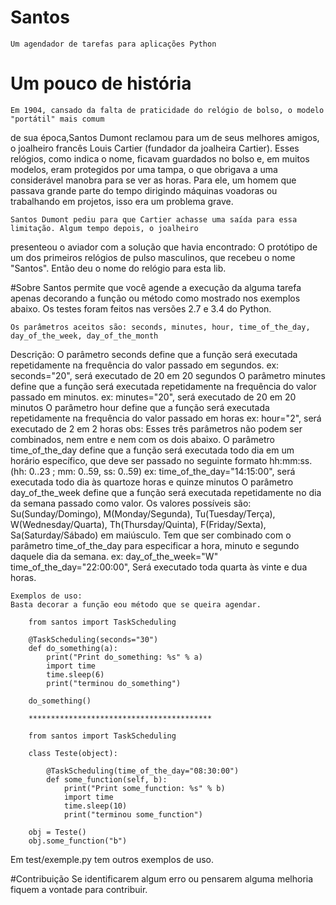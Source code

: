 # Santos
	Um agendador de tarefas para aplicações Python

# Um pouco de história
	Em 1904, cansado da falta de praticidade do relógio de bolso, o modelo "portátil" mais comum 
de sua época,Santos Dumont reclamou para um de seus melhores amigos, o joalheiro francês Louis Cartier 
(fundador da joalheira Cartier). Esses relógios, como indica o nome, ficavam guardados no bolso e, em 
muitos modelos, eram protegidos por uma tampa, o que obrigava a uma considerável manobra para se ver as
horas. Para ele, um homem que passava grande parte do tempo dirigindo máquinas voadoras ou trabalhando 
em projetos, isso era um problema grave. 

	Santos Dumont pediu para que Cartier achasse uma saída para essa limitação. Algum tempo depois, o joalheiro
presenteou o aviador com a solução que havia encontrado: O protótipo de um dos primeiros relógios de pulso
masculinos, que recebeu o nome "Santos". Então deu o nome do relógio para esta lib. 

#Sobre
	Santos permite que você agende a execução da alguma tarefa apenas decorando a função ou método como
mostrado nos exemplos abaixo. Os testes foram feitos nas versões 2.7 e 3.4 do Python.

	Os parâmetros aceitos são: seconds, minutes, hour, time_of_the_day, day_of_the_week, day_of_the_month
Descrição:
	O parâmetro seconds define que a função será executada repetidamente na frequência do valor passado em segundos.
   ex: seconds="20", será executado de 20 em 20 segundos
   	O parâmetro minutes define que a função será executada repetidamente na frequência do valor passado em minutos.
   ex: minutes="20", será executado de 20 em 20 minutos
 	O parâmetro hour define que a função será executada repetidamente na frequência do valor passado em horas
   ex: hour="2", será executado de 2 em 2 horas
obs: Esses três parâmetros não podem ser combinados, nem entre e nem com os dois abaixo.
	O parâmetro time_of_the_day define que a função será executada todo dia em um horário específico, que deve ser passado no seguinte formato hh:mm:ss.(hh: 0..23 ; mm: 0..59, ss: 0..59)
   ex: time_of_the_day="14:15:00", será executada todo dia às quartoze horas e quinze minutos
 	O parâmetro day_of_the_week define que a função será executada repetidamente no dia da semana passado como valor.
	Os valores possíveis são: Su(Sunday/Domingo), M(Monday/Segunda), Tu(Tuesday/Terça), W(Wednesday/Quarta), Th(Thursday/Quinta), F(Friday/Sexta), Sa(Saturday/Sábado) em maiúsculo.
	Tem que ser combinado com o parâmetro time_of_the_day para especificar a hora, minuto e segundo daquele dia da semana.
   ex: day_of_the_week="W"    time_of_the_day="22:00:00", Será executado toda quarta às vinte e dua horas.
    
    Exemplos de uso:
    Basta decorar a função eou método que se queira agendar.
        
        from santos import TaskScheduling
      
        @TaskScheduling(seconds="30")
        def do_something(a):
            print("Print do_something: %s" % a)
            import time
            time.sleep(6)
            print("terminou do_something")
        
        do_something()
        
        *****************************************
        
        from santos import TaskScheduling
        
        class Teste(object):
            
            @TaskScheduling(time_of_the_day="08:30:00")
            def some_function(self, b):
                print("Print some_function: %s" % b)
                import time
                time.sleep(10)
                print("terminou some_function")
        
        obj = Teste()
        obj.some_function("b")

Em test/exemple.py tem outros exemplos de uso.

#Contribuição
Se identificarem algum erro ou pensarem alguma melhoria fiquem a vontade para contribuir.
